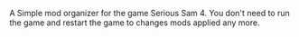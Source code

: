 A Simple mod organizer for the game Serious Sam 4.
You don't need to run the game and restart the game to changes mods applied any more.

